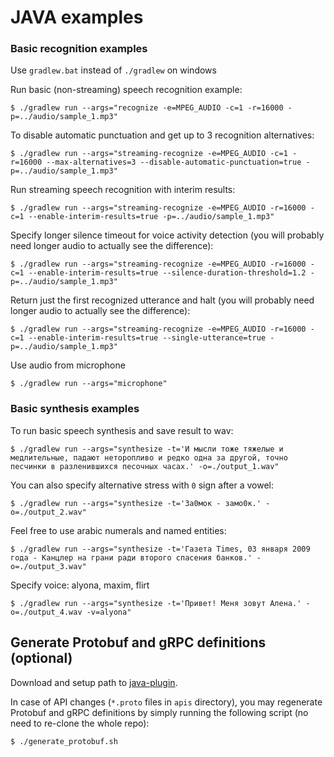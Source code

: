# JAVA examples

### Basic recognition examples
Use `gradlew.bat` instead of `./gradlew` on windows 

Run basic (non-streaming) speech recognition example:

```
$ ./gradlew run --args="recognize -e=MPEG_AUDIO -c=1 -r=16000 -p=../audio/sample_1.mp3"
```

To disable automatic punctuation and get up to 3 recognition alternatives:

```
$ ./gradlew run --args="streaming-recognize -e=MPEG_AUDIO -c=1 -r=16000 --max-alternatives=3 --disable-automatic-punctuation=true -p=../audio/sample_1.mp3"
```

Run streaming speech recognition with interim results:

```
$ ./gradlew run --args="streaming-recognize -e=MPEG_AUDIO -r=16000 -c=1 --enable-interim-results=true -p=../audio/sample_1.mp3"
```

Specify longer silence timeout for voice activity detection (you will probably need longer audio to actually see the difference):

```
$ ./gradlew run --args="streaming-recognize -e=MPEG_AUDIO -r=16000 -c=1 --enable-interim-results=true --silence-duration-threshold=1.2 -p=../audio/sample_1.mp3"
```

Return just the first recognized utterance and halt (you will probably need longer audio to actually see the difference):

```
$ ./gradlew run --args="streaming-recognize -e=MPEG_AUDIO -r=16000 -c=1 --enable-interim-results=true --single-utterance=true -p=../audio/sample_1.mp3"
```

Use audio from microphone
```
$ ./gradlew run --args="microphone"
```

### Basic synthesis examples

To run basic speech synthesis and save result to wav:

```
$ ./gradlew run --args="synthesize -t='И мысли тоже тяжелые и медлительные, падают неторопливо и редко одна за другой, точно песчинки в разленившихся песочных часах.' -o=./output_1.wav"
```

You can also specify alternative stress with `0` sign after a vowel:

```
$ ./gradlew run --args="synthesize -t='За0мок - замо0к.' -o=./output_2.wav"
```

Feel free to use arabic numerals and named entities:

```
$ ./gradlew run --args="synthesize -t='Газета Times, 03 января 2009 года - Канцлер на грани ради второго спасения банков.' -o=./output_3.wav"
```

Specify voice: alyona, maxim, flirt

```
$ ./gradlew run --args="synthesize -t='Привет! Меня зовут Алена.' -o=./output_4.wav -v=alyona"
```

## Generate Protobuf and gRPC definitions (optional)
Download and setup path to [java-plugin](https://mvnrepository.com/artifact/io.grpc/protoc-gen-grpc-java).

In case of API changes (`*.proto` files in `apis` directory),
you may regenerate Protobuf and gRPC definitions by simply running the following script
(no need to re-clone the whole repo):

```
$ ./generate_protobuf.sh
```
